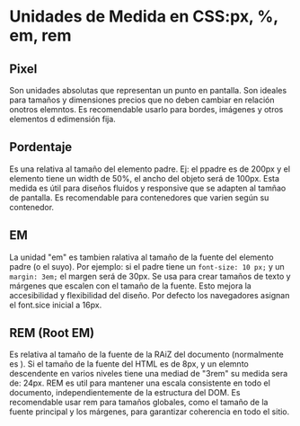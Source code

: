 # Unidades de Medida en CSS:px, %, em, rem

## Pixel

Son unidades absolutas que representan un punto en pantalla. Son ideales para tamaños y dimensiones precios que no deben cambiar en relación onotros elemntos. Es recomendable usarlo para bordes, imágenes y otros elementos d edimensión fija.

## Pordentaje

Es una relativa al tamaño del elemento padre. Ej: el ppadre es de 200px y el elemento tiene un width de 50%, el ancho del objeto será de 100px. Esta medida es útil para diseños fluidos y responsive que se adapten al tamñao de pantalla. Es recomendable para contenedores que varien según su contenedor.

## EM 
La unidad "em" es tambien ralativa al tamaño de la fuente del elemento padre (o el suyo). Por ejemplo: si el padre tiene un `font-size: 10 px;` y un `margin: 3em;` el margen será de 30px. Se usa para crear tamaños de texto y márgenes que escalen con el tamaño de la fuente. Esto mejora la accesibilidad y flexibilidad del diseño. 
Por defecto los navegadores asignan el font.sice inicial a 16px. 

## REM (Root EM)

Es relativa al tamaño de la fuente de la RAiZ del documento (normalmente es <html>). Si el tamaño de la fuente del HTML es de 8px, y un elemnto descendente en varios niveles tiene una mediad de "3rem" su medida sera de: 24px. REM es util para mantener una escala consistente en todo el documento, independientemente de la estructura del DOM. Es recomendable usar rem para tamaños globales, como el tamaño de la fuente principal y los márgenes, para garantizar coherencia en todo el sitio. 